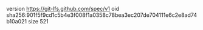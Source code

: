 version https://git-lfs.github.com/spec/v1
oid sha256:901f5f9cd1c5b4e3f008f1a0358c78bea3ec207de704111e6c2e8ad74b10a021
size 521
